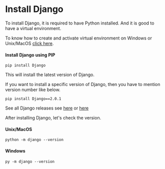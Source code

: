 # Install Django

To install Django, it is required to have Python installed. And it is good to have a virtual environment.

To know how to create and activate virtual environment on Windows or Unix/MacOS [click here](../../../Languages/Python/000_environment/README.md).

#### Install Django using PIP
```
pip install Django
```
This will install the latest version of Django.

If you want to install a specific version of Django, then you have to mention version number like below.
```
pip install Django==2.0.1
```

See all Django releases see [here](https://pypi.org/project/Django/) or [here](https://docs.djangoproject.com/en/5.0/releases/)

After installing Django, let's check the version.
#### Unix/MacOS
```
python -m django --version
```

#### Windows
```
py -m django --version
```